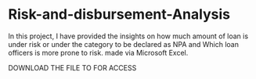 # Risk-and-disbursement-Analysis
In this project, I have provided the insights on how much amount of loan is under risk or under the category to be declared as NPA and Which loan officers is more prone to risk. made via Microsoft Excel.

DOWNLOAD THE FILE TO FOR ACCESS
